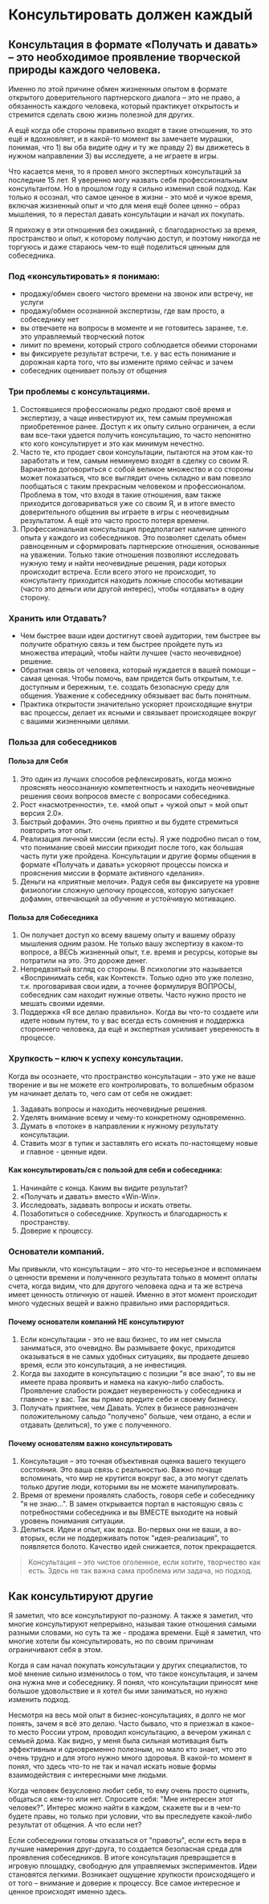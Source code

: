 # Консультировать должен каждый

## Консультация в формате «Получать и давать» – это необходимое проявление творческой природы каждого человека.

Именно по этой причине обмен жизненным опытом в формате открытого доверительного партнерского диалога – это не право, а обязанность каждого человека, который практикует открытость и стремится сделать свою жизнь полезной для других.

А ещё когда обе стороны правильно входят в такие отношения, то это ещё и вдохновляет, и в какой-то момент вы замечаете мурашки, понимая, что 1) вы оба видите одну и ту же правду 2) вы движетесь в нужном направлении 3) вы исследуете, а не играете в игры.

Что касается меня, то я провел много экспертных консультаций за последние 15 лет. Я уверенно могу назвать себя профессиональным консультантом. Но в прошлом году я сильно изменил свой подход. Как только я осознал, что самое ценное в жизни - это моё и чужое время, включая жизненный опыт и что для меня ещё более ценно – образ мышления, то я перестал давать консультации и начал их покупать.

Я прихожу в эти отношения без ожиданий, с благодарностью за время, пространство и опыт, к которому получаю доступ, и поэтому никогда не торгуюсь и даже стараюсь чем-то ещё поделиться ценным для собеседника.

### Под «консультировать» я понимаю:

* продажу/обмен своего чистого времени на звонок или встречу, не услуги
* продажу/обмен осознанной экспертизы, где вам просто, а собеседнику нет
* вы отвечаете на вопросы в моменте и не готовитесь заранее, т.е. это управляемый творческий поток
* лимит по времени, который строго соблюдается обеими сторонами
* вы фиксируете результат встречи, т.е. у вас есть понимание и дорожная карта того, что вы измените прямо сейчас и зачем
* собеседник оценивает пользу от общения

### Три проблемы с консультациями.

1. Состоявшиеся профессионалы редко продают своё время и экспертизу, а чаще инвестируют их, тем самым преумножая приобретенное ранее. Доступ к их опыту сильно ограничен, а если вам все-таки удается получить консультацию, то часто непонятно кто кого консультирует и это как минимум нечестно.
2. Часто те, кто продает свои консультации, пытаются на этом как-то заработать и тем, самым неминуемо входят в сделку со своим Я. Вариантов договориться с собой великое множество и со стороны может показаться, что все выглядит очень складно и вам повезло пообщаться с таким прекрасным человеком и профессионалом. Проблема в том, что входя в такие отношения, вам также приходится договариваться уже со своим Я, и в итоге вместо доверительного общения вы играете в игры с неочевидным результатом. А ещё это часто просто потеря времени.
3. Профессиональная консультация предполагает наличие ценного опыта у каждого из собеседников. Это позволяет сделать обмен равноценным и сформировать партнерские отношения, основанные на уважении. Только такие отношения позволяют исследовать нужную тему и найти неочевидные решения, ради которых происходит встреча. Если всего этого не происходит, то консультанту приходится находить ложные способы мотивации (часто это деньги или другой интерес), чтобы «отдавать» в одну сторону.

### Хранить или Отдавать?

* Чем быстрее ваши идеи достигнут своей аудитории, тем быстрее вы получите обратную связь и тем быстрее пройдете путь из множества итераций, чтобы найти лучшее (часто неочевидное) решение.
* Обратная связь от человека, который нуждается в вашей помощи – самая ценная. Чтобы помочь, вам придется быть открытым, т.е. доступным и бережным, т.е. создать безопасную среду для общения. Уважение к собеседнику обязывает вас быть понятным.
* Практика открытости значительно ускоряет происходящие внутри вас процессы, делает их ясными и связывает происходящее вокруг с вашими жизненными целями.

### Польза для собеседников

#### Польза для Себя

1. Это один из лучших способов рефлексировать, когда можно прояснять неосознанную компетентность и находить неочевидные решения своих вопросов вместе с вопросами собеседника.
2. Рост «насмотренности», т.е. «мой опыт + чужой опыт = мой опыт версия 2.0».
3. Быстрый дофамин. Это очень приятно и вы будете стремиться повторить этот опыт.
4. Реализация личной миссии (если есть). Я уже подробно писал о том, что понимание своей миссии приходит после того, как большая часть пути уже пройдена. Консультации и другие формы общения в формате «Получать и давать» ускоряют процессы поиска и прояснения миссии в формате активного «делания».
5. Деньги на «приятные мелочи». Радуя себя вы фиксируете на уровне физиологии сложную цепочку процессов, которую запускает дофамин, отвечающий за обучение и устойчивую мотивацию.

#### Польза для Собеседника

1. Он получает доступ ко всему вашему опыту и вашему образу мышления одним разом. Не только вашу экспертизу в каком-то вопросе, а ВЕСЬ жизненный опыт, т.е. время и ресурсы, которые вы потратили на это. Это дороже денег.
2. Непредвзятый взгляд со стороны. В психологии это называется «Воспринимать себя, как Контекст». Только одно это уже полезно, т.к. проговаривая свои идеи, а точнее формулируя ВОПРОСЫ, собеседник сам находит нужные ответы. Часто нужно просто не мешать своими идеями.
3. Поддержка «Я все делаю правильно». Когда вы что-то создаете или идете новым путем, то у вас всегда есть сомнения и поддержка стороннего человека, да ещё и экспертная усиливает уверенность в процессе.

### Хрупкость – ключ к успеху консультации.

Когда вы осознаете, что пространство консультации – это уже не ваше творение и вы не можете его контролировать, то волшебным образом ум начинает делать то, чего сам от себя не ожидает:

1. Задавать вопросы и находить неочевидные решения.
2. Уделять внимание всему и чему-то конкретному одновременно.
3. Думать в «потоке» в направлении к нужному результату консультации.
4. Ставить мозг в тупик и заставлять его искать по-настоящему новые и главное - ценные идеи.

#### Как консультировать/ся с пользой для себя и собеседника:

1. Начинайте с конца. Каким вы видите результат?
2. «Получать и давать» вместо «Win-Win».
3. Исследовать, задавать вопросы и искать ответы.
4. Позаботиться о собеседнике. Хрупкость и благодарность к пространству.
5. Доверие к процессу.

### Основатели компаний.

Мы привыкли, что консультации – это что-то несерьезное и вспоминаем о ценности времени и полученного результата только в момент оплаты счета, когда видим, что для другого человека одна и та же встреча имеет ценность отличную от нашей. Именно в этот момент происходит много чудесных вещей и важно правильно ими распорядиться.

#### Почему основатели компаний НЕ консультируют

1. Если консультации - это не ваш бизнес, то им нет смысла заниматься, это очевидно. Вы размываете фокус, приходится оказываться в не самых удобных ситуациях, вы продаете дешево время, если это консультация, а не инвестиция.
2. Когда вы заходите в консультацию с позиции "я все знаю", то вы не имеете права проявить и намека на какую-либо слабость. Проявление слабости рождает неуверенность у собеседника и главное – у вас. Так вы прямо вредите себе и своему бизнесу.
3. Получать приятнее, чем Давать. Успех в бизнесе равнозначен положительному сальдо "получено" больше, чем отдано, а если и отдавать (делиться), то уже с полученного.

#### Почему основателям важно консультировать

1. Консультация – это точная объективная оценка вашего текущего состояния. Это ваша связь с реальностью. Важно почаще вспоминать, что мир не крутится вокруг вас, а это могут сделать только другие люди, которыми вы не можете манипулировать.
2. Время от времени проявлять слабость, говоря себе и собеседнику "я не знаю...". В замен открывается портал в настоящую связь с потребностями собеседника и вы ВМЕСТЕ выходите на новый уровень понимания ситуации.
3. Делиться. Идеи и опыт, как вода. Во-первых они не ваши, а во-вторых, если не поддерживать поток "идея-реализация", то появляется болото. Качество идей снижается, поток прекращается.

> Консультация – это чистое оголенное, если хотите, творчество как есть. Здесь не так важна сама проблема или задача, но подход.

## Как консультируют другие

Я заметил, что все консультируют по-разному. А также я заметил, что многие консультируют непрерывно, называя такие отношения самыми разными словами, но суть та же - продажа времени. Ещё я заметил, что многие хотели бы консультировать, но по своим причинам ограничивают себя в этом.

Когда я сам начал покупать консультации у других специалистов, то моё мнение сильно изменилось о том, что такое консультация, и зачем она нужна мне и собеседнику. Я понял, что консультации приносят мне большое удовольствие и я хотел бы ими заниматься, но нужно изменить подход.

Несмотря на весь мой опыт в бизнес-консультациях, я долго не мог понять, зачем я всё это делаю. Часто бывало, что я приезжал в какое-то место России утром, проводил консультацию, а вечером ужинал с семьей дома. Как видно, у меня была сильная мотивация быть эффективным и одновременно полезным, но мало кто знает, что это очень трудно и для этого нужно много здоровья. В какой-то момент я понял, что здесь что-то не так и начал искать новые формы взаимодействия с интересными мне людьми.

Когда человек безусловно любит себя, то ему очень просто оценить, общаться с кем-то или нет. Спросите себя: "Мне интересен этот человек?". Интерес можно найти в каждом, скажете вы и в чем-то будете правы, но только при условии, что вы преследуете какой-либо результат от общения. А что если нет?

Если собеседники готовы отказаться от "правоты", если есть вера в лучшие намерения друг-друга, то создается безопасная среда для проявления собеседников. В итоге консультация превращается в игровую площадку, свободную для управляемых экспериментов. Идеи становятся легкими. Возникает ощущение хрупкости происходящего и от того – внимание и доверие к процессу. Все самое интересное и ценное происходят именно здесь.
